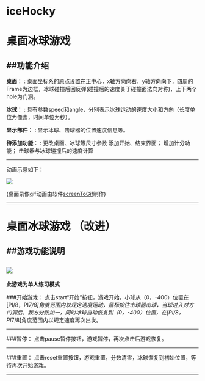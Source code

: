 # iceHocky

桌面冰球游戏 
=



##功能介绍
----------
**桌面**：
: 桌面坐标系的原点设置在正中心，x轴方向向右，y轴方向向下，四周的Frame为边框，冰球碰撞后回反弹(碰撞后的速度关于碰撞面法向对称)，上下两个hole为门洞。

**冰球**：
: 具有参数speed和angle，分别表示冰球运动的速度大小和方向（长度单位为像素，时间单位为秒）。

**显示部件**：
: 显示冰球、击球器的位置速度信息等。

**待添加功能**：
:  更改桌面、冰球等尺寸参数
添加开始、结束界面；
增加计分功能；
击球器与冰球碰撞后的速度计算

----------
动画示意如下：

![](http://images2015.cnblogs.com/blog/1070222/201612/1070222-20161222172931276-1285608522.gif)

(桌面录像gif动画由软件[screenToGif](http://pan.baidu.com/s/1c2LVOPi)制作)

----------
桌面冰球游戏 （改进）
=



##游戏功能说明
----------
![](http://images2015.cnblogs.com/blog/1070222/201701/1070222-20170103142234066-988718219.gif)
----------
**此游戏为单人练习模式**

###开始游戏：
点击start“开始”按钮，游戏开始，小球从（0，-400）位置在[PI/8，PI*7/8]角度范围内以规定速度运动，鼠标按住击球器击球，当球进入对方门洞后，我方分数加一，同时冰球自动恢复到（0，-400）位置，在[PI/8，PI*7/8]角度范围内以规定速度再次出发。
  
---
  
###暂停：
点击pause暂停按钮，游戏暂停，再次点击后游戏恢复。

---

###重置：
 点击reset重置按钮，游戏重置，分数清零，冰球恢复到初始位置，等待再次开始游戏。
	
---
	
